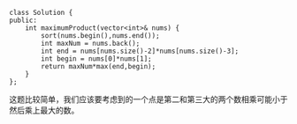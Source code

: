 ```
class Solution {
public:
    int maximumProduct(vector<int>& nums) {
        sort(nums.begin(),nums.end());
        int maxNum = nums.back();
        int end = nums[nums.size()-2]*nums[nums.size()-3];
        int begin = nums[0]*nums[1];
        return maxNum*max(end,begin);
    }
};
```
<pre>这题比较简单，我们应该要考虑到的一个点是第二和第三大的两个数相乘可能小于两个负数相乘，所以我们将最小的两个数的乘积和第二第三大的两个数相乘进行比较，
然后乘上最大的数。</pre>
